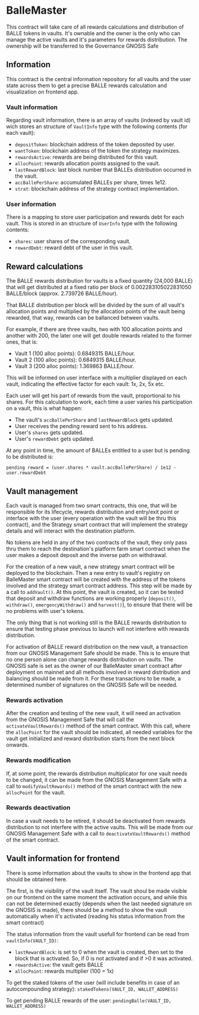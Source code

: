 # BalleMaster

This contract will take care of all rewards calculations and distribution of BALLE tokens in vaults.
It's ownable and the owner is the only who can manage the active vaults and it's parameters for rewards distribution.
The ownership will be transferred to the Governance GNOSIS Safe

## Information

This contract is the central information repository for all vaults and the user state across them to get a precise BALLE rewards calculation and visualization on frontend app.

### Vault information

Regarding vault information, there is an array of vaults (indexed by vault id) wich stores an structure of `VaultInfo` type with the following contents (for each vault):

- `depositToken`: blockchain address of the token deposited by user.
- `wantToken`: blockchain address of the token the strategy maximizes.
- `rewardsActive`: rewards are being distributed for this vault.
- `allocPoint`: rewards allocation points assigned to the vault.
- `lastRewardBlock`: last block number that BALLEs distribution occurred in the vault.
- `accBallePerShare`: accumulated BALLEs per share, times 1e12.
- `strat`: blockchain address of the strategy contract implementation.

### User information

There is a mapping to store user participation and rewards debt for each vault. This is stored in an structure of `UserInfo` type with the following contents:

- `shares`: user shares of the corresponding vault.
- `rewardDebt`: reward debt of the user in this vault.

## Reward calculations

The BALLE rewards distribution for vaults is a fixed quantity (24,000 BALLE) that will get distributed at a fixed ratio per block of 0.002283105022831050 BALLE/block (approx. 2.739726 BALLE/hour).

That BALLE distribution per block will be divided by the sum of all vault's allocation points and multiplied by the allocation points of the vault being rewarded, that way, rewards can be ballanced between vaults.

For example, if there are three vaults, two with 100 allocation points and another with 200, the later one will get double rewards related to the former ones, that is:

- Vault 1 (100 alloc points): 0.6849315 BALLE/hour.
- Vault 2 (100 alloc points): 0.6849315 BALLE/hour.
- Vault 3 (200 alloc points): 1.369863 BALLE/hour.

This will be informed on user interface with a multiplier displayed on each vault, indicating the effective factor for each vault: 1x, 2x, 5x etc.

Each user will get his part of rewards from the vault, proportional to his shares. For this calculation to work, each time a user varies his participation on a vault, this is what happen:

- The vault's `accBallePerShare` and `lastRewardBlock` gets updated.
- User receives the pending reward sent to his address.
- User's `shares` gets updated.
- User's `rewardDebt` gets updated.

At any point in time, the amount of BALLEs entitled to a user but is pending to be distributed is:

    pending reward = (user.shares * vault.accBallePerShare) / 1e12 - user.rewardDebt

## Vault management

Each vault is managed from two smart contracts, this one, that will be responsible for its lifecycle, rewards distribution and entry/exit point or interface with the user (every operation with the vault will be thru this contract), and the Strategy smart contract that will implement the strategy details and will interact with the destination platform.

No tokens are held in any of the two contracts of the vault, they only pass thru them to reach the destination's platform farm smart contract when the user makes a deposit deposit and the inverse path on withdrawal.

For the creation of a new vault, a new strategy smart contract will be deployed to the blockchain. Then a new entry to vault's registry on BalleMaster smart contract will be created with the address of the tokens involved and the strategy smart contract address. This step will be made by a call to `addVault()`.
At this point, the vault is created, so it can be tested that deposit and withdraw functions are working properly (`deposit()`, `withdraw()`, `emergencyWithdraw()` and `harvest()`), to ensure that there will be no problems with user's tokens.

The only thing that is not working still is the BALLE rewards distribution to ensure that testing phase previous to launch will not interfere with rewards distribution.

For activation of BALLE reward distribution on the new vault, a transaction from our GNOSIS Management Safe should be made. This is to ensure that no one person alone can change rewards distribution on vaults. The GNOSIS safe is set as the owner of our BalleMaster smart contract after deployment on mainnet and all methods involved in reward distribution and balancing should be made from it. For these transactions to be made, a determined number of signatures on the GNOSIS Safe will be needed.

### Rewards activation

After the creation and testing of the new vault, it will need an activation from the GNOSIS Management Safe that will call the `activateVaultRewards()` method of the smart contract. With this call, where the `allocPoint` for the vault should be indicated, all needed variables for the vault get initialized and reward distribution starts from the next block onwards.

### Rewards modification

If, at some point, the rewards distribution multiplicator for one vault needs to be changed, it can be made from the GNOSIS Management Safe with a call to `modifyVaultRewards()` method of the smart contract with the new `allocPoint` for the vault.

### Rewards deactivation

In case a vault needs to be retired, it should be deactivated from rewards distribution to not interfere with the active vaults. This will be made from our GNOSIS Management Safe with a call to `deactivateVaultRewards()` method of the smart contract.

## Vault information for frontend

There is some information about the vaults to show in the frontend app that should be obtained here.

The first, is the visibility of the vault itself. The vault shoul be made visible on our frontend on the same moment the activation occurs, and while this can not be determined exactly (depends when the last needed signature on the GNOSIS is made), there should be a method to show the vault automatically when it's activated (reading his status information from the smart contract)

The status information from the vault usefull for frontend can be read from `vaultInfo(VAULT_ID)`:

- `lastRewardBlock`: is set to 0 when the vault is created, then set to the block that is activated. So, if 0 is not activated and if >0 it was activated.
- `rewardsActive`: the vault gets BALLE
- `allocPoint`: rewards multiplier (100 = 1x)

To get the staked tokens of the user (will include benefits in case of an autocompounding strategy): `stakedTokens(VAULT_ID, WALLET_ADDRESS)`

To get pending BALLE rewards of the user: `pendingBalle(VAULT_ID, WALLET_ADDRESS)`
